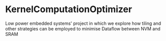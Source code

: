# KernelComputationOptimizer
Low power embedded systems' project in which we explore how tiling and other strategies can be employed to minimise Dataflow between NVM and SRAM
